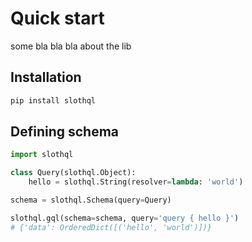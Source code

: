 # Quick start
some bla bla bla about the lib


## Installation
```bash
pip install slothql
```

## Defining schema
```python
import slothql

class Query(slothql.Object):
    hello = slothql.String(resolver=lambda: 'world')

schema = slothql.Schema(query=Query)

slothql.gql(schema=schema, query='query { hello }')
# {'data': OrderedDict([('hello', 'world')])}
```
